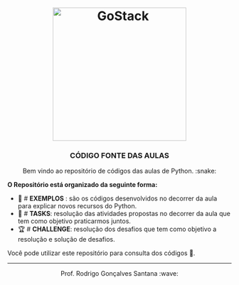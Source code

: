 <h1 align="center">
    <img alt="GoStack" src="https://i.pinimg.com/originals/57/36/f4/5736f49872c3f76864a1e4af9109acc9.gif" width="300px" />
</h1>

<h3 align="center">
  CÓDIGO FONTE DAS AULAS
</h3>

<p align="center">
Bem vindo ao repositório de códigos das aulas de Python. :snake:
</p>

**O Repositório está organizado da seguinte forma:**


* :space_invader: # **EXEMPLOS** : são os códigos desenvolvidos no decorrer da aula para explicar novos recursos do Python.
* :dart: # **TASKS**: resolução das atividades propostas no decorrer da aula que tem como objetivo praticarmos juntos.
* :trophy: # **CHALLENGE**: resolução dos desafios que tem como objetivo a resolução e solução de desafios.


Você pode utilizar este repositório para consulta dos códigos :rocket:. 

---

<p align="center">
Prof. Rodrigo Gonçalves Santana :wave: 
</p>